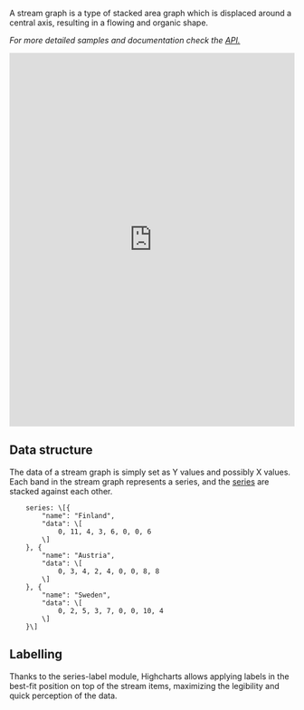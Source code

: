 A stream graph is a type of stacked area graph which is displaced around a central axis, resulting in a flowing and organic shape.

_For more detailed samples and documentation check the [API.](http://api.highcharts.com/highcharts/plotOptions.streamgraph)_

<iframe width="320" height="240" style="width: 100%; height: 660px; border: none;" src=https://www.highcharts.com/samples/embed/highcharts/demo/streamgraph></iframe>

Data structure
--------------

The data of a stream graph is simply set as Y values and possibly X values. Each band in the stream graph represents a series, and the [series](https://www.highcharts.com/docs/chart-concepts/series) are stacked against each other.

    
        series: \[{
            "name": "Finland",
            "data": \[
                0, 11, 4, 3, 6, 0, 0, 6
            \]
        }, {
            "name": "Austria",
            "data": \[
                0, 3, 4, 2, 4, 0, 0, 8, 8
            \]
        }, {
            "name": "Sweden",
            "data": \[
                0, 2, 5, 3, 7, 0, 0, 10, 4
            \]
        }\]
    

Labelling
---------

Thanks to the series-label module, Highcharts allows applying labels in the best-fit position on top of the stream items, maximizing the legibility and quick perception of the data.